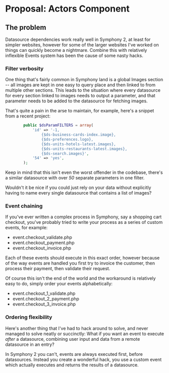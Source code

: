 # Proposal: Actors Component
## The problem

Datasource dependencies work really well in Symphony 2, at least for simpler websites, however for some of the larger websites I've worked on things can quickly become a nightmare. Combine this with relatively inflexible Events system has been the cause of some nasty hacks.


### Filter verbosity

One thing that's fairly common in Symphony land is a global Images section -- all images are kept in one easy to query place and then linked to from multiple other sections. This leads to the situation where every datasource for every section linked to images needs to output a parameter, and that parameter needs to be added to the datasource for fetching images.

That's quite a pain in the arse to maintain, for example, here's a snippet from a recent project:

```php
		public $dsParamFILTERS = array(
			'id' => '-1,
				{$ds-business-cards-index.image},
				{$ds-preferences.logo},
				{$ds-units-hotels-latest.images},
				{$ds-units-restaurants-latest.images},
				{$ds-search.images}',
			'54' => 'yes',
		);
```

Keep in mind that this isn't even the worst offender in the codebase, there's a similar datasource with over _50_ separate parameters in one filter.

Wouldn't it be nice if you could just rely on your data without explicitly having to name every single datasource that contains a list of images?


### Event chaining

If you've ever written a complex process in Symphony, say a shopping cart checkout, you've probably tried to write your process as a series of custom events, for example:

- event.checkout_validate.php
- event.checkout_payment.php
- event.checkout_invoice.php

Each of these events should execute in this exact order, however because of the way events are handled you first try to invoice the customer, then process their payment, then validate their request.

Of course this isn't the end of the world and the workaround is relatively easy to do, simply order your events alphabetically:

- event.checkout_1_validate.php
- event.checkout_2_payment.php
- event.checkout_3_invoice.php


### Ordering flexibility

Here's another thing that I've had to hack around to solve, and never managed to solve neatly or succinctly: What if you want an event to execute _after_ a datasource, combining user input and data from a remote datasource in an entry?

In Symphony 2 you can't, events are always executed first, before datasources. Instead you create a wonderful hack, you use a custom event which actually executes and returns the results of a datasource.